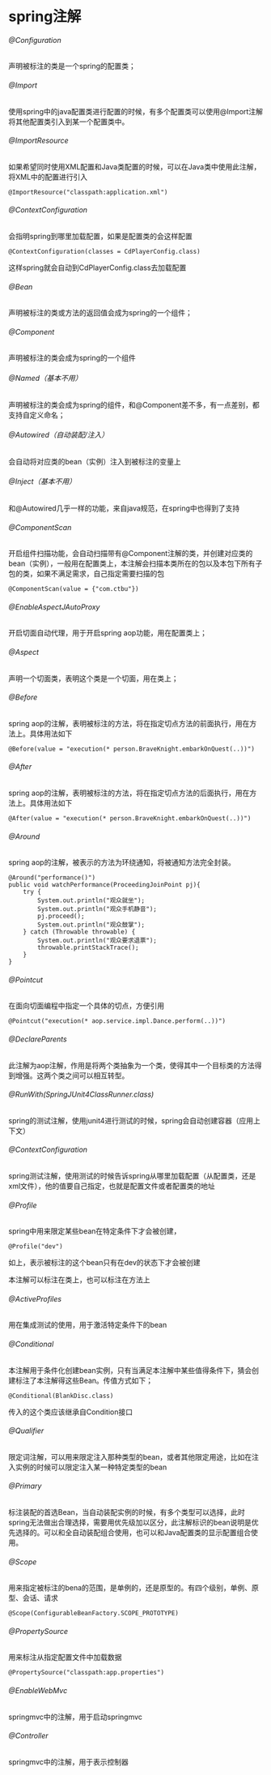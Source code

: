 # spring注解

###### @Configuration

声明被标注的类是一个spring的配置类；



###### @Import

使用spring中的java配置类进行配置的时候，有多个配置类可以使用@Import注解将其他配置类引入到某一个配置类中。



###### @ImportResource

如果希望同时使用XML配置和Java类配置的时候，可以在Java类中使用此注解，将XML中的配置进行引入

```
@ImportResource("classpath:application.xml")
```



###### @ContextConfiguration

会指明spring到哪里加载配置，如果是配置类的会这样配置

```
@ContextConfiguration(classes = CdPlayerConfig.class)
```

这样spring就会自动到CdPlayerConfig.class去加载配置



###### @Bean

声明被标注的类或方法的返回值会成为spring的一个组件；



###### @Component

声明被标注的类会成为spring的一个组件



###### @Named（基本不用）

声明被标注的类会成为spring的组件，和@Component差不多，有一点差别，都支持自定义命名；



###### @Autowired（自动装配/注入）

会自动将对应类的bean（实例）注入到被标注的变量上



###### @Inject（基本不用）

和@Autowired几乎一样的功能，来自java规范，在spring中也得到了支持



###### @ComponentScan

开启组件扫描功能，会自动扫描带有@Component注解的类，并创建对应类的bean（实例），一般用在配置类上，本注解会扫描本类所在的包以及本包下所有子包的类，如果不满足需求，自己指定需要扫描的包

```
@ComponentScan(value = {"com.ctbu"})
```



###### @EnableAspectJAutoProxy

开启切面自动代理，用于开启spring aop功能，用在配置类上；



###### @Aspect

声明一个切面类，表明这个类是一个切面，用在类上；



###### @Before

spring aop的注解，表明被标注的方法，将在指定切点方法的前面执行，用在方法上。具体用法如下

```
@Before(value = "execution(* person.BraveKnight.embarkOnQuest(..))")
```



###### @After

spring aop的注解，表明被标注的方法，将在指定切点方法的后面执行，用在方法上。具体用法如下

```
@After(value = "execution(* person.BraveKnight.embarkOnQuest(..))")
```



###### @Around

spring aop的注解，被表示的方法为环绕通知，将被通知方法完全封装。

```
@Around("performance()")
public void watchPerformance(ProceedingJoinPoint pj){
    try {
        System.out.println("观众就坐");
        System.out.println("观众手机静音");
        pj.proceed();
        System.out.println("观众鼓掌");
    } catch (Throwable throwable) {
        System.out.println("观众要求退票");
        throwable.printStackTrace();
    }
}
```



###### @Pointcut

在面向切面编程中指定一个具体的切点，方便引用

```
@Pointcut("execution(* aop.service.impl.Dance.perform(..))")
```



###### @DeclareParents

此注解为aop注解，作用是将两个类抽象为一个类，使得其中一个目标类的方法得到增强。这两个类之间可以相互转型。



###### @RunWith(SpringJUnit4ClassRunner.class)

spring的测试注解，使用junit4进行测试的时候，spring会自动创建容器（应用上下文）



###### @ContextConfiguration

spring测试注解，使用测试的时候告诉spring从哪里加载配置（从配置类，还是xml文件），他的值要自己指定，也就是配置文件或者配置类的地址



###### @Profile

spring中用来限定某些bean在特定条件下才会被创建，

```
@Profile("dev")
```

如上，表示被标注的这个bean只有在dev的状态下才会被创建

本注解可以标注在类上，也可以标注在方法上



###### @ActiveProfiles

用在集成测试的使用，用于激活特定条件下的bean



###### @Conditional

本注解用于条件化创建bean实例，只有当满足本注解中某些值得条件下，猜会创建标注了本注解得这些Bean。传值方式如下；

```
@Conditional(BlankDisc.class)
```

传入的这个类应该继承自Condition接口



###### @Qualifier

限定词注解，可以用来限定注入那种类型的bean，或者其他限定用途，比如在注入实例的时候可以限定注入某一种特定类型的bean



###### @Primary

标注装配的首选Bean，当自动装配实例的时候，有多个类型可以选择，此时spring无法做出合理选择，需要用优先级加以区分，此注解标识的bean说明是优先选择的。可以和全自动装配组合使用，也可以和Java配置类的显示配置组合使用。



###### @Scope

用来指定被标注的bena的范围，是单例的，还是原型的。有四个级别，单例、原型、会话、请求

```
@Scope(ConfigurableBeanFactory.SCOPE_PROTOTYPE)
```



###### @PropertySource

用来标注从指定配置文件中加载数据

```
@PropertySource("classpath:app.properties")
```



###### @EnableWebMvc

springmvc中的注解，用于启动springmvc



###### @Controller

springmvc中的注解，用于表示控制器